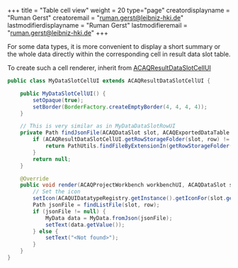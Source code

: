 +++
title = "Table cell view"
weight = 20
type="page"
creatordisplayname = "Ruman Gerst"
creatoremail = "ruman.gerst@leibniz-hki.de"
lastmodifierdisplayname = "Ruman Gerst"
lastmodifieremail = "ruman.gerst@leibniz-hki.de"
+++

For some data types, it is more convenient to display a short summary or the whole data
directly within the corresponding cell in result data slot table.

To create such a cell renderer, inherit from [ACAQResultDataSlotCellUI](http://localhost:1313/jipipe/external/apidocs/org/hkijena/jipipe/ui/resultanalysis/ACAQResultDataSlotCellUI.html)

```java
public class MyDataSlotCellUI extends ACAQResultDataSlotCellUI {

    public MyDataSlotCellUI() {
        setOpaque(true);
        setBorder(BorderFactory.createEmptyBorder(4, 4, 4, 4));
    }

    // This is very similar as in MyDataDataSlotRowUI
    private Path findJsonFile(ACAQDataSlot slot, ACAQExportedDataTable.Row row) {
        if (ACAQResultDataSlotCellUI.getRowStorageFolder(slot, row) != null && Files.isDirectory(getRowStorageFolder())) {
            return PathUtils.findFileByExtensionIn(getRowStorageFolder(), ".json");
        }
        return null;
    }

    @Override
    public void render(ACAQProjectWorkbench workbenchUI, ACAQDataSlot slot, ACAQExportedDataTable.Row row) {
        // Set the icon
        setIcon(ACAQUIDatatypeRegistry.getInstance().getIconFor(slot.getAcceptedDataType()));
        Path jsonFile = findListFile(slot, row);
        if (jsonFile != null) {
            MyData data = MyData.fromJson(jsonFile);
            setText(data.getValue());
        } else {
            setText("<Not found>");
        }
    }
}
```
